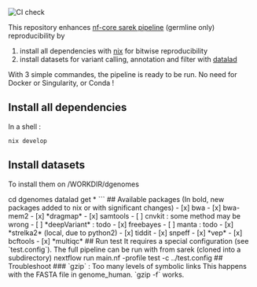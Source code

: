 ![CI check](https://github.com/apraga/reproducible-sarek-germline/actions/workflows/nix-flake.yml/badge.svg)

This repository enhances [nf-core sarek pipeline](https://nf-co.re/sarek/3.4.2/) (germline only) reproducibility by
1. install all dependencies with [nix](https://nixos.org/) for bitwise reproducibility
2. install datasets for variant calling, annotation and filter with [datalad](https://www.datalad.org/)

With 3 simple commandes, the pipeline is ready to be run. No need for Docker or Singularity, or Conda !

## Install all dependencies

In a shell :

```
nix develop
```

## Install datasets

To install them on /WORKDIR/dgenomes
<!---
# Not uptodate yet
cd /WORKDIR
datalad install https://datasets.datalad.org/dgenomes
---!>

cd dgenomes
datalad get *
```

## Available packages

(In bold, new packages added to nix or with significant changes)

- [x] bwa
- [x] bwa-mem2
- [x] *dragmap*
- [x] samtools
- [ ] cnvkit : some method may be wrong
- [ ] *deepVariant* : todo
- [x] freebayes
- [ ] manta : todo
- [x] *strelka2* (local, due to python2)
- [x] tiddit
- [x] snpeff
- [x] *vep*
- [x] bcftools
- [x] *multiqc*

## Run test

It requires a special configuration (see `test.config`).
The full pipeline can be run with from sarek (cloned into a subdirectory)

nextflow run main.nf -profile test -c ../test.config


## Troubleshoot
### `gzip` : Too many levels of symbolic links
This happens with the FASTA file in genome_human. `gzip -f` works.